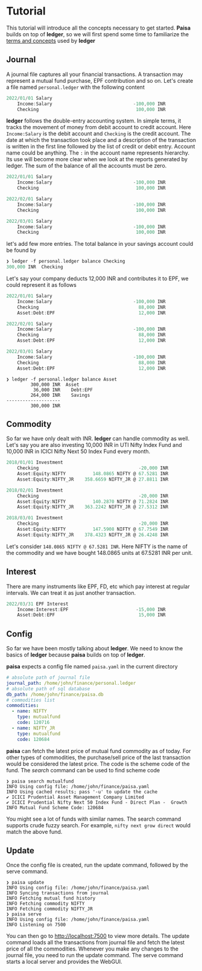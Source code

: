 # Tutorial

This tutorial will introduce all the concepts necessary to get
started. **Paisa** builds on top of **ledger**, so we will first spend
some time to familiarize the [terms and concepts](https://github.com/ledger/ledger/blob/master/doc/GLOSSARY.md) used by **ledger**

## Journal

A journal file captures all your financial transactions. A transaction
may represent a mutual fund purchase, EPF contribution and so
on. Let's create a file named `personal.ledger` with the following
content

```go
2022/01/01 Salary
    Income:Salary                              -100,000 INR
    Checking                                    100,000 INR
```

**ledger** follows the double-entry accounting system. In simple terms, it
tracks the movement of money from debit account to credit
account. Here `Income:Salary` is the debit account and
`Checking` is the credit account. The date at which the
transaction took place and a description of the transaction is written
in the first line followed by the list of credit or debit
entry. Account name could be anything. The `:` in the account name
represents hierarchy. Its use will become more clear when we look at
the reports generated by ledger. The sum of the balance of all the
accounts must be zero.

```go
2022/01/01 Salary
    Income:Salary                              -100,000 INR
    Checking                                    100,000 INR

2022/02/01 Salary
    Income:Salary                              -100,000 INR
    Checking                                    100,000 INR

2022/03/01 Salary
    Income:Salary                              -100,000 INR
    Checking                                    100,000 INR
```

let's add few more entries. The total balance in your savings account
could be found by

```go
❯ ledger -f personal.ledger balance Checking
300,000 INR  Checking
```

Let's say your company deducts 12,000 INR and contributes it to EPF,
we could represent it as follows

```go
2022/01/01 Salary
    Income:Salary                              -100,000 INR
    Checking                                     88,000 INR
    Asset:Debt:EPF                               12,000 INR

2022/02/01 Salary
    Income:Salary                              -100,000 INR
    Checking                                     88,000 INR
    Asset:Debt:EPF                               12,000 INR

2022/03/01 Salary
    Income:Salary                              -100,000 INR
    Checking                                     88,000 INR
    Asset:Debt:EPF                               12,000 INR
```


```shell
❯ ledger -f personal.ledger balance Asset
         300,000 INR  Asset
          36,000 INR    Debt:EPF
         264,000 INR    Savings
--------------------
         300,000 INR
```

## Commodity

So far we have only dealt with INR. **ledger** can handle commodity as
well. Let's say you are also investing 10,000 INR in UTI Nifty Index
Fund and 10,000 INR in ICICI Nifty Next 50 Index Fund every
month.

```go
2018/01/01 Investment
    Checking                                     -20,000 INR
    Asset:Equity:NIFTY          148.0865 NIFTY @ 67.5281 INR
    Asset:Equity:NIFTY_JR    358.6659 NIFTY_JR @ 27.8811 INR

2018/02/01 Investment
    Checking                                     -20,000 INR
    Asset:Equity:NIFTY          140.2870 NIFTY @ 71.2824 INR
    Asset:Equity:NIFTY_JR    363.2242 NIFTY_JR @ 27.5312 INR

2018/03/01 Investment
    Checking                                     -20,000 INR
    Asset:Equity:NIFTY          147.5908 NIFTY @ 67.7549 INR
    Asset:Equity:NIFTY_JR    378.4323 NIFTY_JR @ 26.4248 INR
```

Let's consider `148.0865 NIFTY @ 67.5281 INR`. Here NIFTY is the name
of the commodity and we have bought 148.0865 units at 67.5281 INR per
unit.

## Interest

There are many instruments like EPF, FD, etc which pay interest at
regular intervals. We can treat it as just another transaction.

```go
2022/03/31 EPF Interest
    Income:Interest:EPF                         -15,000 INR
    Asset:Debt:EPF                               15,000 INR
```

## Config

So far we have been mostly talking about **ledger**. We need to know
the basics of **ledger** because **paisa** builds on top of
**ledger**.

**paisa** expects a config file named `paisa.yaml` in the current
directory

```yaml
# absolute path of journal file
journal_path: /home/john/finance/personal.ledger
# absolute path of sql database
db_path: /home/john/finance/paisa.db
# commodities list
commodities:
  - name: NIFTY
    type: mutualfund
    code: 120716
  - name: NIFTY_JR
    type: mutualfund
    code: 120684
```

**paisa** can fetch the latest price of mutual fund commodity as of
today. For other types of commodities, the purchase/sell price of the
last transaction would be considered the latest price. The code is the
scheme code of the fund. The *search* command can be used to find
scheme code

```shell
❯ paisa search mutualfund
INFO Using config file: /home/john/finance/paisa.yaml
INFO Using cached results; pass '-u' to update the cache
✔ ICICI Prudential Asset Management Company Limited
✔ ICICI Prudential Nifty Next 50 Index Fund - Direct Plan -  Growth
INFO Mutual Fund Scheme Code: 120684
```


You might see a lot of funds with similar names. The search command
supports crude fuzzy search. For example, `nifty next grow direct` would match the above fund.


## Update

Once the config file is created, run the update command, followed by
the serve command.

```shell
❯ paisa update
INFO Using config file: /home/john/finance/paisa.yaml
INFO Syncing transactions from journal
INFO Fetching mutual fund history
INFO Fetching commodity NIFTY
INFO Fetching commodity NIFTY_JR
❯ paisa serve
INFO Using config file: /home/john/finance/paisa.yaml
INFO Listening on 7500
```

You can then go to [http://localhost:7500](http://localhost:7500) to view more
details. The update command loads all the transactions from journal
file and fetch the latest price of all the commodities. Whenever you
make any changes to the journal file, you need to run the update
command. The serve command starts a local server and provides the
WebGUI.
